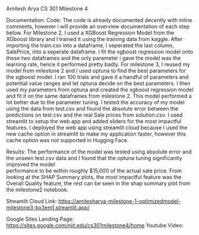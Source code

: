 Amitesh Arya
CS 301
Milestone 4

Documentation:
  Code:
    The code is already documented decently with inline comments, however i will provide an overview documentation of each step below.
    For Milestone 2, I used a XGBoost Regression Model from the XGboost library and I trained it using the training data from kaggle. After importing the train.csv into a     dataframe, I seperated the last column, SalePrice, into a seperate dataframe. I fit the xgboost regression model onto these two dataframes and the only parameter i       gave the model was the learning rate, hence it performed pretty badly.
    For milestone 3, I reused my model from milestone 2 and I used optuna to find the best parameters for the xgboost model. 
    I ran 100 trials and gave it a handful of parameters and potential value ranges and let optuna decide on the best parameters. I then used my parameters from optuna and created the xgboost regression model and fit it on the same dataframes from milestone 2. This model performed a lot better due to the parameter tuning. I tested the accuracy of my model using the data from test.csv and found the absolute error between the predictions on test.csv and the real Sale prices from solution.csv.
    I used streamlit to setup the web app and added sliders for the most impactful features. I deployed the web app using streamlit cloud because I used the new cache option in streamlit to make my application faster, however this cache option was not supported in Hugging Face.
  
  
  Results:
    The performance of the model was tested using absolute error and the unseen test.csv data and I found that the optuna tuning significantly improved the model   
    performance to be within roughly $15,000 of the actual sale price. From looking at the SHAP Summary plots, the most impactful feature was the Overall Quality feature,     the rest can be seen in the shap summary plot from the milestone2 notebook. 



Streamlit Cloud Link: https://amitesharya-milestone-1-optimizedmodel-milestone3-bx3em1.streamlit.app/

Google Sites Landing Page: https://sites.google.com/njit.edu/cs301milestone4/home
Youtube Video: 
